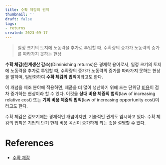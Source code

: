 ```yaml
---
title: 수확 체감의 원칙
thumbnail: ''
draft: false
tags:
- returns
created: 2023-09-17
---
```



 > 
 > 일정 크기의 토지에 노동력을 추가로 투입할 때, 수확량의 증가가 노동력의 증가를 따라가지 못하는 현상

**수확 체감(한계생산 감소)**(Diminishing returns)은 경제학 용어로서, 일정 크기의 토지에 노동력을 추가로 투입할 때, 수확량의 증가가 노동력의 증가를 따라가지 못하는 현상을 말하며, 일반화하여 **수확 체감의 법칙**이라고도 한다. 

이 개념을 제조 분야에 적용하면, 제품을 더 많이 생산하기 위해 드는 단위당 [비용](https://ko.wikipedia.org/wiki/%EB%B9%84%EC%9A%A9 "비용")이 점차 증가하는 현상이라 할 수 있다. 이것을 **상대 비용 체증의 법칙**(law of increasing relative cost) 또는 **기회 비용 체증의 법칙**(law of increasing opportunity cost)이라고도 한다. 

수확 체감은 겉보기에는 경제적인 개념이지만, 기술적인 관계도 암시하고 있다. 수확 체감의 법칙은 기업의 단기 한계 비용 곡선이 증가하게 되는 것을 설명할 수 있다.

# References

* [수확 체감](https://ko.wikipedia.org/wiki/%EC%88%98%ED%99%95_%EC%B2%B4%EA%B0%90)
